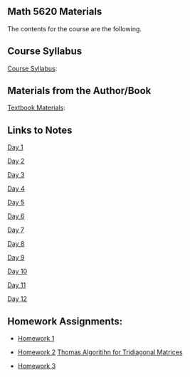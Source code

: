 ## Math 5620 Materials

The contents for the course are the following.

## Course Syllabus

[Course Syllabus](./syllabus/syllabus.md):

## Materials from the Author/Book

[Textbook Materials](http://faculty.washington.edu/rjl/fdmbook/):

## Links to Notes

[Day 1](./daily_lectures/day1.pdf)

[Day 2](./daily_lectures/day2.pdf)

[Day 3](./daily_lectures/day3.pdf)

[Day 4](./daily_lectures/day4.pdf)

[Day 5](./daily_lectures/day5.pdf)

[Day 6](./daily_lectures/day6.pdf)

[Day 7](./daily_lectures/day7.pdf)

[Day 8](./daily_lectures/day8.pdf)

[Day 9](./daily_lectures/day9.pdf)

[Day 10](./daily_lectures/day10.pdf)

[Day 11](./daily_lectures/day11.pdf)

[Day 12](./daily_lectures/day12.pdf)

## Homework Assignments:

* [Homework 1](./hw/hw1.md)
  
* [Homework 2](./hw/hw2.md) [Thomas Algoritihn for Tridiagonal Matrices](https://en.wikipedia.org/wiki/Tridiagonal_matrix_algorithm)

* [Homework 3](./hw/hw3.md)

